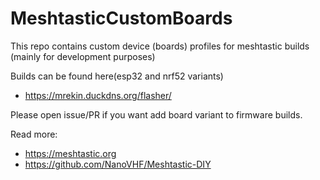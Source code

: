 # MeshtasticCustomBoards

This repo contains custom device (boards) profiles for meshtastic builds (mainly for development purposes)

Builds can be found here(esp32 and nrf52 variants)
* https://mrekin.duckdns.org/flasher/

Please open issue/PR if you want add board variant to firmware builds.

Read more:
* https://meshtastic.org
* https://github.com/NanoVHF/Meshtastic-DIY
